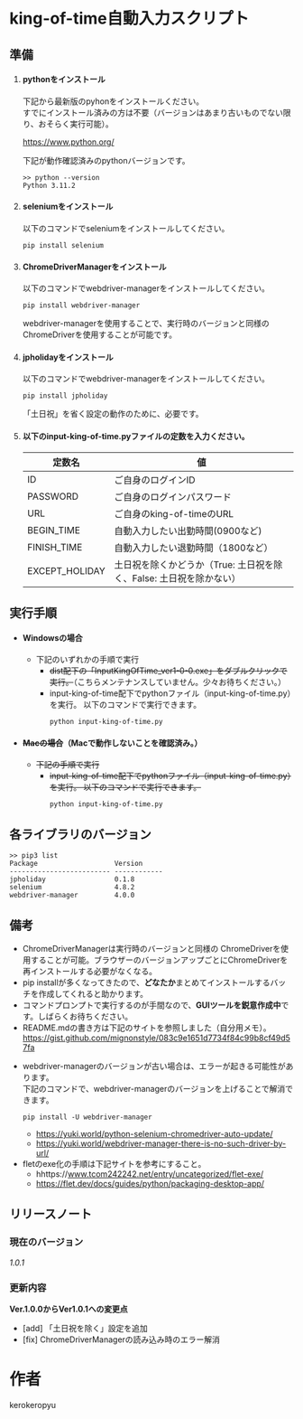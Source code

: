 # king-of-time自動入力スクリプト 
 
## 準備
1. #### pythonをインストール

    下記から最新版のpyhonをインストールください。  
    すでにインストール済みの方は不要（バージョンはあまり古いものでない限り、おそらく実行可能）。
    
    https://www.python.org/

    下記が動作確認済みのpythonバージョンです。
    ```
    >> python --version
    Python 3.11.2
    ```

2. #### seleniumをインストール
   
    以下のコマンドでseleniumをインストールしてください。
    ```コマンドプロンプト
    pip install selenium
    ```

3. #### ChromeDriverManagerをインストール
    以下のコマンドでwebdriver-managerをインストールしてください。  
    ```コマンドプロンプト
    pip install webdriver-manager
    ```  
    webdriver-managerを使用することで、実行時のバージョンと同様の ChromeDriverを使用することが可能です。
4. #### jpholidayをインストール
    以下のコマンドでwebdriver-managerをインストールしてください。 
    ```コマンドプロンプト
    pip install jpholiday
    ```  
    「土日祝」を省く設定の動作のために、必要です。

5. #### 以下のinput-king-of-time.pyファイルの定数を入力ください。
    | 定数名 | 値 |
    ----|---- 
    | ID | ご自身のログインID |
    | PASSWORD | ご自身のログインパスワード |
    | URL | ご自身のking-of-timeのURL |
    | BEGIN_TIME | 自動入力したい出勤時間(0900など) |
    | FINISH_TIME | 自動入力したい退勤時間（1800など） |
    | EXCEPT_HOLIDAY | 土日祝を除くかどうか（True: 土日祝を除く、False: 土日祝を除かない） |

## 実行手順
* #### Windowsの場合
  
    - 下記のいずれかの手順で実行
      - ~~dist配下の「InputKingOfTime_ver1-0-0.exe」をダブルクリックで実行。~~（こちらメンテナンスしていません。少々お待ちください。）
      - input-king-of-time配下でpythonファイル（input-king-of-time.py）を実行。
       以下のコマンドで実行できます。
        ```コマンドプロンプト
        python input-king-of-time.py
        ```
* #### ~~Macの場合~~（Macで動作しないことを確認済み。）
    - ~~下記の手順で実行~~
        - ~~input-king-of-time配下でpythonファイル（input-king-of-time.py）を実行。
            以下のコマンドで実行できます。~~
            ```コマンドプロンプト
            python input-king-of-time.py
            ```

## 各ライブラリのバージョン
```
>> pip3 list
Package                   Version
------------------------- ------------
jpholiday                 0.1.8
selenium                  4.8.2
webdriver-manager         4.0.0
```
## 備考
* ChromeDriverManagerは実行時のバージョンと同様の ChromeDriverを使用することが可能。ブラウザーのバージョンアップごとにChromeDriverを再インストールする必要がなくなる。
* pip installが多くなってきたので、**どなたか**まとめてインストールするバッチを作成してくれると助かります。
* コマンドプロンプトで実行するのが手間なので、**GUIツールを鋭意作成中**です。しばらくお待ちください。
* README.mdの書き方は下記のサイトを参照しました（自分用メモ）。
  https://gist.github.com/mignonstyle/083c9e1651d7734f84c99b8cf49d57fa
- webdriver-managerのバージョンが古い場合は、エラーが起きる可能性があります。  
  下記のコマンドで、webdriver-managerのバージョンを上げることで解消できます。
  ```
  pip install -U webdriver-manager
  ```
    - https://yuki.world/python-selenium-chromedriver-auto-update/
    - https://yuki.world/webdriver-manager-there-is-no-such-driver-by-url/
- fletのexe化の手順は下記サイトを参考にすること。
    - hhttps://www.tcom242242.net/entry/uncategorized/flet-exe/
    - https://flet.dev/docs/guides/python/packaging-desktop-app/
## リリースノート
### 現在のバージョン

*1.0.1*

### 更新内容

**Ver.1.0.0からVer1.0.1への変更点**
* [add] 「土日祝を除く」設定を追加
* [fix] ChromeDriverManagerの読み込み時のエラー解消

# 作者
kerokeropyu
